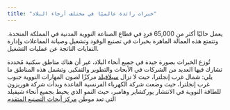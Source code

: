 ```yaml
---
title: "خبرات رائدة عالميًا في مختلف أرجاء البلاد"
---
```

يعمل حاليًا أكثر من 65,000 فردٍ في قطاع الصناعة النووية المدنية في المملكة المتحدة. وتتمتع هذه العمالة الماهرة بخبرات في تصنيع الوقود وتشغيل وصيانة المفاعلات وإدارة النفايات الناتجة عن عمليات التشغيل.

تُوزع الخبرات بصورة جيدة في جميع أنحاء البلاد، غير أن هناك مناطق سكنية مُحددة تشارك فيها العديد من الشركات في الأبحاث والتطوير والتفكير. وتشمل هذه المناطق ما يلي:
شمال غرب إنجلترا، حيث لا تزال [سيلافيلد](http://www.sellafieldsites.com/) مركزًا لصون المهارات النووية
جنوب غرب إنجلترا، حيث وضعت شركة الكهرباء الفرنسية القاعدة وبدأت شركة هوريزون للطاقة النووية في الانتشار
يوركشاير وهامبر، حيث النمو الذي يحيط بجميع أنحاء شيفيلد التي تعد موطن [مركز أبحاث التصنيع المتقدم](http://www.amrc.co.uk/)
